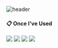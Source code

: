 
![header](https://capsule-render.vercel.app/api?type=waving&color=87CEEB&height=170&section=header&text=DongHyun's%20Github&fontSize=40)
#### :clipboard: Once I've Used 
<img src="https://img.shields.io/badge/Python-3776AB?style=flat&logo=Python&logoColor=white"/> <img src="https://img.shields.io/badge/R-276DC3?style=flat&logo=R&logoColor=white"/> <img src="https://img.shields.io/badge/pandas-150458?style=flat&logo=pandas&logoColor=white"/> <img src="https://img.shields.io/badge/NumPy-013243?style=flat&logo=NumPy&logoColor=white"/>
